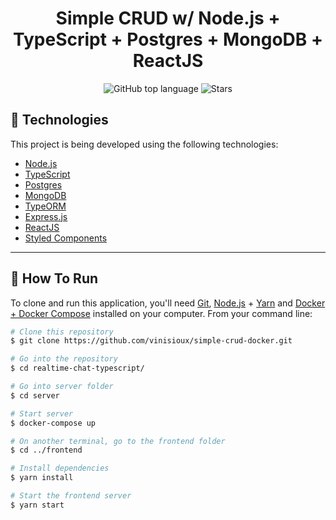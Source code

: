 
<h1  align="center">
Simple CRUD w/ Node.js + TypeScript + Postgres + MongoDB + ReactJS
</h1>
<p  align="center">
<a  href="#"  style="text-decoration: none">
<img  alt="GitHub top language"  src="https://img.shields.io/github/languages/top/vinisioux/simple-crud-docker?color=34CB79" />
</a>
<a  href="https://github.com/vinisioux/simple-crud-docker/stargazers"  style="text-decoration: none">
<img  alt="Stars"  src="https://img.shields.io/github/stars/vinisioux/simple-crud-docker?style=social" />
</a>
</p>

## :rocket: Technologies
This project is being developed using the following technologies:

- [Node.js](https://nodejs.org/en/)
- [TypeScript](https://www.typescriptlang.org/)
- [Postgres](https://www.postgresql.org/)
- [MongoDB](https://www.mongodb.com/try/download/community)
- [TypeORM](https://typeorm.io/#/)
- [Express.js](https://expressjs.com/)
- [ReactJS](https://reactjs.org)
- [Styled Components](https://styled-components.com/)
---
## :dart: How To Run

To clone and run this application, you'll need [Git](https://git-scm.com), [Node.js](https://nodejs.org/en/) + [Yarn](https://yarnpkg.com/) and [Docker + Docker Compose](https://www.docker.com/) installed on your computer. From your command line:

```bash
# Clone this repository
$ git clone https://github.com/vinisioux/simple-crud-docker.git

# Go into the repository
$ cd realtime-chat-typescript/

# Go into server folder
$ cd server

# Start server
$ docker-compose up

# On another terminal, go to the frontend folder
$ cd ../frontend

# Install dependencies
$ yarn install

# Start the frontend server
$ yarn start
```
